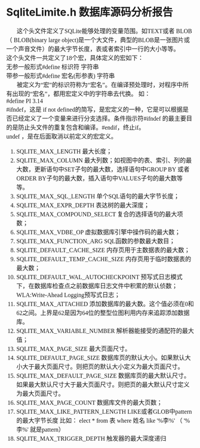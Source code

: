 # SqliteLimite.h 数据库源码分析报告
<font face="微软雅黑" size="3px">

&nbsp;&nbsp;&nbsp;&nbsp;&nbsp;&nbsp;&nbsp;这个头文件定义了SQLite能够处理的变量范围。如TEXT或者   BLOB（ BLOB(binary large object)是一个大文件，典型的BLOB是一张图片或一个声音文件）的最大字节长度，表或者索引中一行的大小等等。<br>
这个头文件一共定义了18个宏，具体定义的宏如下：<br>
无参一般形式#define 标识符 字符串<br>
带参一般形式#define 宏名(形参表) 字符串<br>
&nbsp;&nbsp;&nbsp;&nbsp;&nbsp;&nbsp;&nbsp;被定义为“宏”的标识符称为“宏名”。在编译预处理时，对程序中所有出现的“宏名”，都用宏定义中的字符串去代换。 如：<br> #define PI 3.14
<br>#ifndef，这是 if not defined的简写，是宏定义的一种，它是可以根据是否已经定义了一个变量来进行分支选择。条件指示符#ifndef 的最主要目的是防止头文件的重复包含和编译。#endif，终止if。<br>
undef ，是在后面取消以前定义的宏定义。<br>

1.	SQLITE_MAX_LENGTH  最大长度；
2.	SQLITE_MAX_COLUMN  最大列数；如视图中的表、索引、列的最大数，更新语句中SET子句的最大数，选择语句中GROUP BY 或者 ORDER BY子句的最大数，插入语句中VALUES子句的最大数等等。
3.	SQLITE_MAX_SQL_LENGTH  单个SQL语句的最大字节长度；
4.	SQLITE_MAX_EXPR_DEPTH  表达树的最大深度；
5.	SQLITE_MAX_COMPOUND_SELECT  复合的选择语句的最大项数；
6.	SQLITE_MAX_VDBE_OP  虚拟数据库引擎中操作码的最大数；
7.	SQLITE_MAX_FUNCTION_ARG   SQL函数的参数最大数目；
8.	SQLITE_DEFAULT_CACHE_SIZE  内存页用于主数据表的最大数；
9.	SQLITE_DEFAULT_TEMP_CACHE_SIZE  内存页用于临时数据表的最大数；
10.	SQLITE_DEFAULT_WAL_AUTOCHECKPOINT  预写式日志模式下，在数据库检查点之前数据库日志文件中积累的默认侦数；WLA:Write-Ahead Logging预写式日志；
11.	SQLITE_MAX_ATTACHED  添加数据库的最大数。这个值必须在0和62之间。上界是62是因为64位的整型位图利用内存来追踪添加数据库。
12.	SQLITE_MAX_VARIABLE_NUMBER  解析器能接受的通配符的最大值；
13.	SQLITE_MAX_PAGE_SIZE  最大页面尺寸。
14.	SQLITE_DEFAULT_PAGE_SIZE   数据库页的默认大小。如果默认大小大于最大页面尺寸。则把页的默认大小定义为最大页面尺寸。
15.	SQLITE_MAX_DEFAULT_PAGE_SIZE  数据库页的最大默认尺寸。如果最大默认尺寸大于最大页面尺寸。则把页的最大默认尺寸定义为最大页面尺寸。
16.	SQLITE_MAX_PAGE_COUNT  数据库文件的最大页数；
17.	SQLITE_MAX_LIKE_PATTERN_LENGTH
    LIKE或者GLOB中pattern的最大字节长度
    比如：
    elect * from 表
    where 姓名
    like '%李%'      （ '%李%' 就是pattern）
18.	SQLITE_MAX_TRIGGER_DEPTH   触发器的最大深度递归
